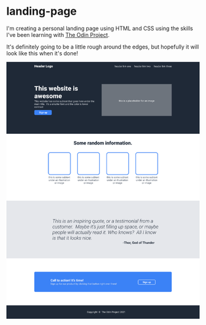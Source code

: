 # landing-page
I'm creating a personal landing page using HTML and CSS using the skills I've been learning with [The Odin Project](https://theodinproject.com). 

It's definitely going to be a little rough around the edges, but hopefully it will look like this when it's done! 

![](/img/landing-page-wireframe.png)

